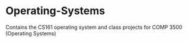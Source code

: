 # Operating-Systems
Contains the CS161 operating system and class projects for COMP 3500 (Operating Systems)

